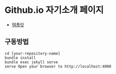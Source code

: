 # Github.io 자기소개 페이지
* [템플릿](https://github.com/sproogen/modern-resume-theme)

## 구동방법
```
cd [your-repository-name]
bundle install
bundle exec jekyll serve
serve Open your browser to http://localhost:4000
```
